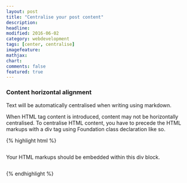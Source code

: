 ```yaml
---
layout: post
title: "Centralise your post content"
description: 
headline: 
modified: 2016-06-02
category: webdevelopment
tags: [center, centralise]
imagefeature: 
mathjax: 
chart: 
comments: false
featured: true
---
```

### Content horizontal alignment
  
Text will be automatically centralised when writing using markdown.

When HTML tag content is introduced, content may not be horizontally centralised.
To centralise HTML content, you have to precede the HTML markups with a div tag using Foundation class declaration like so.

{% highlight html %}
<div class="small-9 small-centered columns">
   
  Your HTML markups should be embedded within this div block.
  
</div>

{% endhighlight %}
   
     
     